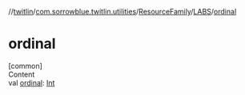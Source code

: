 //[twitlin](../../../index.md)/[com.sorrowblue.twitlin.utilities](../../index.md)/[ResourceFamily](../index.md)/[LABS](index.md)/[ordinal](ordinal.md)



# ordinal  
[common]  
Content  
val [ordinal](ordinal.md): [Int](https://kotlinlang.org/api/latest/jvm/stdlib/kotlin/-int/index.html)  



